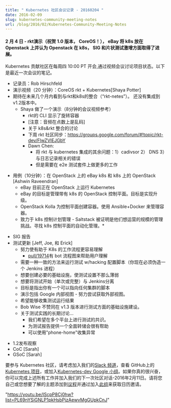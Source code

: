 ```yaml
---
title: " Kubernetes 社区会议记录 - 20160204 "
date: 2016-02-09
slug: kubernetes-community-meeting-notes
url: /blog/2016/02/Kubernetes-Community-Meeting-Notes
---
```

<!--
---
title: " Kubernetes community meeting notes - 20160204 "
date: 2016-02-09
slug: kubernetes-community-meeting-notes
url: /blog/2016/02/Kubernetes-Community-Meeting-Notes
---
-->
<!--
####  February 4th - rkt demo (congratulations on the 1.0, CoreOS!), eBay puts k8s on Openstack and considers Openstack on k8s, SIGs, and flaky test surge makes progress.
-->
####  2 月 4 日 - rkt演示（祝贺 1.0 版本， CoreOS！）， eBay 将 k8s 放在 Openstack 上并认为 Openstack 在 k8s， SIG 和片状测试激增方面取得了进展。

<!--
The Kubernetes contributing community meets most Thursdays at 10:00PT to discuss the project's status via a videoconference. Here are the notes from the latest meeting.
-->
Kubernetes 贡献社区在每周四 10:00 PT 开会,通过视频会议讨论项目状态。以下是最近一次会议的笔记。

<!--
* Note taker: Rob Hirschfeld
* Demo (20 min): CoreOS rkt + Kubernetes [Shaya Potter]
    * expect to see integrations w/ rkt & k8s in the coming months ("rkt-netes"). not integrated into the v1.2 release.
    * Shaya gave a demo (8 minutes into meeting for video reference)
        * CLI of rkt shown spinning up containers
        * [note: audio is garbled at points]
        * Discussion about integration w/ k8s & rkt
        * rkt community sync next week: https://groups.google.com/forum/#!topic/rkt-dev/FlwZVIEJGbY
        * Dawn Chen:
            * The remaining issues of integrating rkt with kubernetes: 1) cadivsor 2) DNS 3) bugs related to logging
            * But need more work on e2e test suites
-->
* 记录员：Rob Hirschfeld
* 演示视频（20 分钟）：CoreOS rkt + Kubernetes[Shaya Potter]
* 期待在未来几个月内看到与rkt和k8s的整合（“rkt-netes”）。 还没有集成到 v1.2版本中。   
    * Shaya 做了一个演示（8分钟的会议视频参考）
        * rkt的 CLI 显示了旋转容器
        * [注意：音频在点数上是乱码]
        * 关于 k8s&rkt 整合的讨论
        * 下周 rkt 社区同步：https://groups.google.com/forum/#!topic/rkt-dev/FlwZVIEJGbY
        * Dawn Chen:
            * 将 rkt 与 kubernetes 集成的其余问题：1）cadivsor 2） DNS 3）与日志记录相关的错误
            * 但是需要在 e2e 测试套件上做更多的工作
<!--    
* Use Case (10 min): eBay k8s on OpenStack and OpenStack on k8s [Ashwin Raveendran]
    * eBay is currently running Kubernetes on OpenStack
    * Goal for eBay is to manage the OpenStack control plane w/ k8s.  Goal would be to achieve upgrades
    * OpenStack Kolla creates containers for the control plane.  Uses Ansible+Docker for management of the containers.  
    * Working on k8s control plan management - Saltstack is proving to be a management challenge at the scale they want to operate.  Looking for automated management of the k8s control plane.
-->
* 用例（10分钟）：在 OpenStack 上的 eBay k8s 和 k8s 上的 OpenStack [Ashwin Raveendran]
    * eBay 目前正在 OpenStack 上运行 Kubernetes
    * eBay 的目标是管理带有 k8s 的 OpenStack 控制平面。目标是实现升级。
    * OpenStack Kolla 为控制平面创建容器。使用 Ansible+Docker 来管理容器。
    * 致力于 k8s 控制计划管理 - Saltstack 被证明是他们想运营的规模的管理挑战。寻找 k8s 控制平面的自动化管理。* 
<!--
* SIG Report
* Testing update [Jeff, Joe, and Erick]
    * Working to make the workflow about contributing to K8s easier to understanding
        * [pull/19714][1] has flow chart of the bot flow to help users understand
    * Need a consistent way to run tests w/ hacking config scripts (you have to fake a Jenkins process right now)
    * Want to create necessary infrastructure to make test setup less flaky
    * want to decouple test start (single or full) from Jenkins
    * goal is to get to point where you have 1 script to run that can be pointed to any cluster
    * demo included Google internal views - working to try get that external.
    * want to be able to collect test run results
    * Bob Wise calls for testing infrastructure to be a blocker on v1.3
    * Long discussion about testing practices…
        * consensus that we want to have tests work over multiple platforms.
        * would be helpful to have a comprehensive state dump for test reports
        * "phone-home" to collect stack traces - should be available
-->
*  SIG 报告
*  测试更新 [Jeff, Joe, 和 Erick]
    *  努力使有助于 K8s 的工作流程更容易理解
        * [pull/19714][1]有 bot 流程图来帮助用户理解
    *  需要一种一致的方法来运行测试 w/hacking 配置脚本（你现在必须伪造一个 Jenkins 进程）
    *  想要创建必要的基础设施，使测试设置不那么薄弱
    *  想要将测试开始（单次或完整）与 Jenkins分离
    *  目标是指出你有一个可以指向任何集群的脚本
    *  演示包括 Google 内部视图 - 努力尝试获取外部视图。
    *  希望能够收集测试运行结果
    *  Bob Wise 不赞同在 v1.3 版本进行测试方面的基础设施建设。
    *  关于测试实践的长期讨论…
       * 我们希望在多个平台上进行测试的共识。
       * 为测试报告提供一个全面转储会很有帮助
       * 可以使用"phone-home"收集异常


<!--
* 1.2 Release Watch
* CoC [Sarah]
* GSoC [Sarah]
-->
* 1.2发布观察
* CoC [Sarah]
* GSoC [Sarah]

<!--
To get involved in the Kubernetes community consider joining our [Slack channel][2], taking a look at the [Kubernetes project][3] on GitHub, or join the [Kubernetes-dev Google group][4]. If you're really excited, you can do all of the above and join us for the next community conversation -- February 11th, 2016. Please add yourself or a topic you want to know about to the [agenda][5] and get a calendar invitation by joining [this group][6].   
-->
要参与 Kubernetes 社区，请考虑加入我们的[Slack 频道][2]，查看 GitHub上的 [Kubernetes 项目][3]，或加入[Kubernetes-dev Google 小组][4]。如果你真的很兴奋，你可以完成上述所有工作并加入我们的下一次社区对话-2016年2月11日。请将您自己或您想要了解的主题添加到[议程][5]并通过加入[此组][6]来获取日历邀请。

 "https://youtu.be/IScpP8Cj0hw?list=PL69nYSiGNLP1pkHsbPjzAewvMgGUpkCnJ"


[1]: https://github.com/kubernetes/kubernetes/pull/19714
[2]: http://slack.k8s.io/
[3]: https://github.com/kubernetes/
[4]: https://groups.google.com/forum/#!forum/kubernetes-dev
[5]: https://docs.google.com/document/d/1VQDIAB0OqiSjIHI8AWMvSdceWhnz56jNpZrLs6o7NJY/edit#
[6]: https://groups.google.com/forum/#!forum/kubernetes-community-video-chat
